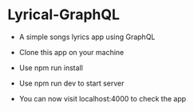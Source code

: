 # Lyrical-GraphQL
- A simple songs lyrics app using GraphQL

- Clone this app on your machine

- Use npm run install

- Use npm run dev to start server

- You can now visit localhost:4000 to check the app
